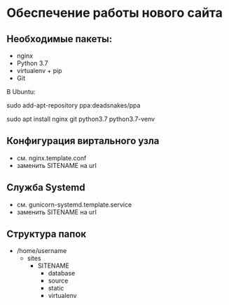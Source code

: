 Обеcпечение работы нового сайта
================================
## Необходимые пакеты:
* nginx
* Python 3.7
* virtualenv + pip
* Git

В Ubuntu:

 sudo add-apt-repository ppa:deadsnakes/ppa

 sudo apt install nginx git python3.7 python3.7-venv

## Конфигурация виртального узла
* см. nginx.template.conf 
* заменить SITENAME на url

## Служба Systemd
* см. gunicorn-systemd.template.service
* заменить SITENAME на url

## Структура папок
- /home/username
  - sites
    - SITENAME
        - database
        - source
        - static
        - virtualenv
    